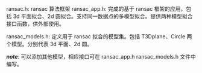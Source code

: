 ransac.h:       ransac 算法框架
ransac_app.h: 完成的基于 ransac 框架的应用，包括 3d 平面拟合、2d 圆拟合。支持同一数据点的多模型拟合。提供两种模型拟合接口函数，供外部使用。

ransac_models.h: 定义用于 ransac 拟合的模型集。包括 T3Dplane、Circle 两个模型。分别代表 3d 平面、2d 圆。

***note***: 可以添加其他模型，相应接口可在 ransac_app.h ransac_models.h 文件中编写。